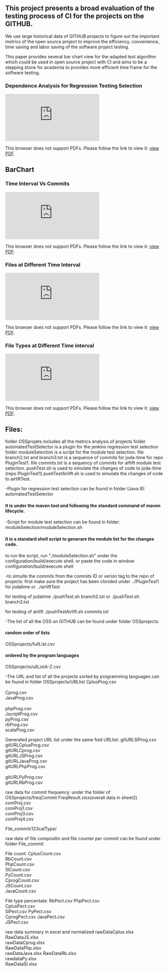 ## This project presents a broad evaluation of the testing process of CI for the projects on the GITHUB.<br /> 


We use large historical data of GITHUB projects to figure out the important metrics of the open source project to improve the efficiency, convenience, time saving and labor saving of the software project testing.<br />


This paper provides several bar chart view for the adapted test algorithm which could be used in open source project with CI and aims to be a stepping stone for academia to provides more efficient time frame for the software testing.<br />
<!-- ![Dependence Analysis for Regression Testing Selection](/OSSprojects/graphs/dependency.pdf) -->
### Dependence Analysis for Regression Testing Selection
<object data="https://github.com/Ting007/masterProject/blob/master/OSSprojects/graphs/dependency.pdf" type="application/pdf" width="200px" height="200px">
    <embed src="https://github.com/Ting007/masterProject/blob/master/OSSprojects/graphs/dependency.pdf">
        <p>This browser does not support PDFs. Please follow the link to view it: <a href="https://github.com/Ting007/masterProject/blob/master/OSSprojects/graphs/dependency.pdf">view PDF</a>.</p>
    </embed>
</object>

## BarChart
### Time Interval Vs Commits
<object data="https://github.com/Ting007/masterProject/blob/master/OSSprojects/graphs/commits_distribution.pdf" type="application/pdf" width="200px" height="200px">
    <embed src="https://github.com/Ting007/masterProject/blob/master/OSSprojects/graphs/commits_distribution.pdf">
        <p>This browser does not support PDFs. Please follow the link to view it: <a href="https://github.com/Ting007/masterProject/blob/master/OSSprojects/graphs/commits_distribution.pdf">view PDF</a>.</p>
    </embed>
</object>

### Files at Different Time Interval
<object data="https://github.com/Ting007/masterProject/blob/master/OSSprojects/graphs/numbers.pdf" type="application/pdf" width="400px" height="700px">
    <embed src="https://github.com/Ting007/masterProject/blob/master/OSSprojects/graphs/numbers.pdf">
        <p>This browser does not support PDFs. Please follow the link to view it: <a href="https://github.com/Ting007/masterProject/blob/master/OSSprojects/graphs/numbers.pdf">view PDF</a>.</p>
    </embed>
</object>


### File Types at Different Time interval
<object data="https://github.com/Ting007/masterProject/blob/master/OSSprojects/graphs/composition.pdf" type="application/pdf" width="400px" height="700px">
    <embed src="https://github.com/Ting007/masterProject/blob/master/OSSprojects/graphs/composition.pdf">
        <p>This browser does not support PDFs. Please follow the link to view it: <a href="https://github.com/Ting007/masterProject/blob/master/OSSprojects/graphs/composition.pdf">view PDF</a>.</p>
    </embed>
</object>

## Files:
folder OSSprojets includes all the metrics analysis of projects
folder automatedTestSelector is a plugin for the jenkins regression test selection
folder moduleSelection is a script for the module test selection.
file branch2.txt and branch3.txt is a sequence of commits for joda-time for repo PluginTest1.
file commits.txt is a sequency of commits for aiflift module test selection.
pushTest.sh is used to simulate the changes of code to joda-time (repo PluginTest1)
pushTestAirlift.sh is used to simulate the changes of code to airliftTest.


-Plugin for regression test selection can be found in folder (Java 8):
automatedTestSelector
#### It is under the maven tool and following the standard command of maven lifecycle.

-Script for module test selection can be found in folder:
moduleSelection/moduleSelection.sh
#### It is a standard shell script to generare the module list for the changes code.
to run the script, run "./moduleSelection.sh" under the configuration/build/execute shell. or paste the code in window configuration/build/execute shell

-to simulte the commits from the commits ID or verion tag to the repo of projects:
first make sure the project has been clonded under ../PluginTest1 for jodatime or ../airliftTest

for testing of jodatime
./pushTest.sh branch2.txt or ./pushTest.sh branch3.txt

for testing of airlift
./pushTestAirlift.sh commits.txt

-The list of all the OSS on GITHUB can be found under folder OSSprojects.
#### random order of lists
OSSprojects/fullList.csv
#### ordered by the program languages  
OSSprojects/ullListA-Z.csv 

-The URL and list of all the projects sorted by programming languages can be found in folder OSSprojects/URLlist
CplusProg.csv <br />			
Cprog.csv <br />
JavaProg.csv <br />		
phpProg.csv <br />
JscriptProg.csv	<br />
pyProg.csv <br />
rbProg.csv <br />
scalaProg.csv <br />

Generated project URL list under the same fold URLlist:
gitURLSlProg.csv <br />
gitURLCplusProg.csv <br />
gitURLCprog.csv <br />
gitURLJSProg.csv <br />
gitURLJavaProg.csv <br />
gitURLPhpProg.csv <br />	
gitURLPyProg.csv <br />
gitURLRbProg.csv <br />


raw data for commit frequency: under the folder of OSSprojects/freqCommit
FreqResult.xlsx(overall data in sheet2)	
comProj.csv	 <br />
comProj1.csv <br />
comProj3.csv <br />
comProj4.csv <br />



File_commit/123calType/

raw data of file compositin and file counter per commit can be found under folder File_commit:

File count:
CplusCount.csv<br />
RbCount.csv<br />
PhpCount.csv<br />
SlCount.csv<br />
PyCount.csv<br />
CprogCount.csv<br />
JSCount.csv<br />
JavaCount.csv<br />

File type percentate:
RbPect.csv
PhpPect.csv		
CplusPect.csv				
SlPect.csv
PyPect.csv		
CprogPect.csv
JavaPect.csv	
JSPect.csv		

raw data summary in excel and normalized
rawDataCplus.xlsx	
RawDataJS.xlsx		
rawDataCprog.xlsx		
RawDataPhp.xlsx		
rawDataJava.xlsx
RawDataRb.xlsx		
rawdataPy.xlsx	
RawDataSl.xlsx
	


